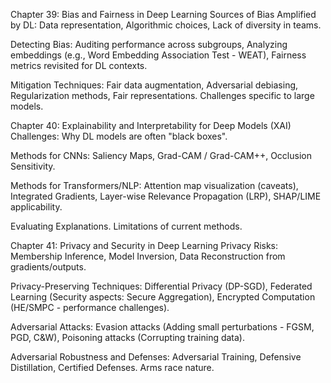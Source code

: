Chapter 39: Bias and Fairness in Deep Learning
Sources of Bias Amplified by DL: Data representation, Algorithmic choices, Lack of diversity in teams.

Detecting Bias: Auditing performance across subgroups, Analyzing embeddings (e.g., Word Embedding Association Test - WEAT), Fairness metrics revisited for DL contexts.

Mitigation Techniques: Fair data augmentation, Adversarial debiasing, Regularization methods, Fair representations. Challenges specific to large models.

Chapter 40: Explainability and Interpretability for Deep Models (XAI)
Challenges: Why DL models are often "black boxes".

Methods for CNNs: Saliency Maps, Grad-CAM / Grad-CAM++, Occlusion Sensitivity.

Methods for Transformers/NLP: Attention map visualization (caveats), Integrated Gradients, Layer-wise Relevance Propagation (LRP), SHAP/LIME applicability.

Evaluating Explanations. Limitations of current methods.

Chapter 41: Privacy and Security in Deep Learning
Privacy Risks: Membership Inference, Model Inversion, Data Reconstruction from gradients/outputs.

Privacy-Preserving Techniques: Differential Privacy (DP-SGD), Federated Learning (Security aspects: Secure Aggregation), Encrypted Computation (HE/SMPC - performance challenges).

Adversarial Attacks: Evasion attacks (Adding small perturbations - FGSM, PGD, C&W), Poisoning attacks (Corrupting training data).

Adversarial Robustness and Defenses: Adversarial Training, Defensive Distillation, Certified Defenses. Arms race nature.
